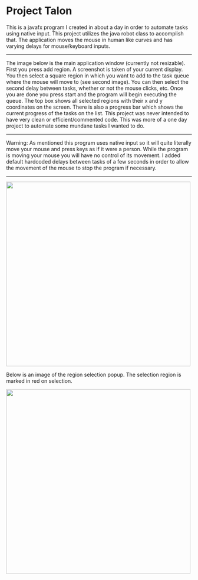 #  Project Talon

This is a javafx program I created in about a day in order to automate tasks using native input. This project utilizes the java robot class to accomplish that. The application moves the mouse in human like curves and has varying delays for mouse/keyboard inputs.

---
The image below is the main application window (currently not resizable). First you press add region. A screenshot is taken of your current display. You then select a square region in which you want to add to the task queue where the mouse will move to (see second image). You can then select the second delay between tasks, whether or not the mouse clicks, etc. Once you are done you press start and the program will begin executing the queue. The top box shows all selected regions with their x and y coordinates on the screen. There is also a progress bar which shows the current progress of the tasks on the list. This project was never intended to have very clean or efficient/commented code. This was more of a one day project to automate some mundane tasks I wanted to do.

---
Warning:
As mentioned this program uses native input so it will quite literally move your mouse and press keys as if it were a person. While the program is moving your mouse you will have no control of its movement. I added default hardcoded delays between tasks of a few seconds in order to allow the movement of the mouse to stop the program if necessary.

---
<img src="https://i.imgur.com/FDwDg0S.png" width="500" height="500">

Below is an image of the region selection popup. The selection region is marked in red on selection.

<img src="https://i.imgur.com/VimwlMM.png" width="500" height="500">

